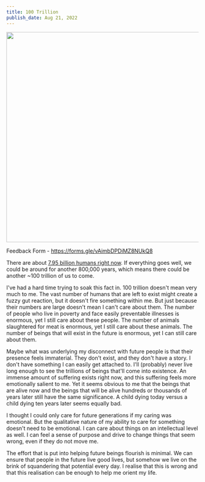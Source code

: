 ```yaml
---
title: 100 Trillion
publish_date: Aug 21, 2022
---
```


<img src="https://images.saatchiart.com/saatchi/1651942/art/7884159/6951919-HSC00001-7.jpg" height="550px"></img>

Feedback Form - https://forms.gle/vAimbDPDiMZ8NUkQ8

There are about [7.95 billion humans right now](https://ourworldindata.org/grapher/un-population-projection-medium-variant?tab=chart&country=~OWID_WRL). If everything goes well, we could be around for another 800,000 years, which means there could be another ~100 trillion of us to come.

I've had a hard time trying to soak this fact in. 100 trillion doesn't mean very much to me. The vast number of humans that are left to exist might create a fuzzy gut reaction, but it doesn't fire something within me. But just because their numbers are large doesn't mean I can't care about them. The number of people who live in poverty and face easily preventable illnesses is enormous, yet I still care about these people. The number of animals slaughtered for meat is enormous, yet I still care about these animals. The number of beings that will exist in the future is enormous, yet I can still care about them.

Maybe what was underlying my disconnect with future people is that their presence feels immaterial. They don't exist, and they don't have a story. I don't have something I can easily get attached to. I'll (probably) never live long enough to see the trillions of beings that'll come into existence. An immense amount of suffering exists right now, and this suffering feels more emotionally salient to me. Yet it seems obvious to me that the beings that are alive now and the beings that will be alive hundreds or thousands of years later still have the same significance. A child dying today versus a child dying ten years later seems equally bad.

I thought I could only care for future generations if my caring was emotional. But the qualitative nature of my ability to care for something doesn't need to be emotional. I can care about things on an intellectual level as well. I can feel a sense of purpose and drive to change things that seem wrong, even if they do not move me.

The effort that is put into helping future beings flourish is minimal. We can ensure that people in the future live good lives, but somehow we live on the brink of squandering that potential every day. I realise that this is wrong and that this realisation can be enough to help me orient my life.
